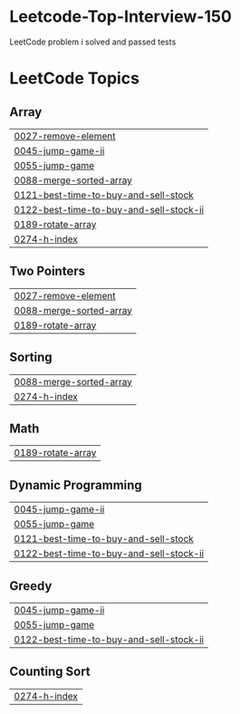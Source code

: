 # Leetcode-Top-Interview-150
LeetCode problem i solved and passed tests

<!---LeetCode Topics Start-->
# LeetCode Topics
## Array
|  |
| ------- |
| [0027-remove-element](https://github.com/mtnshr/Leetcode-Top-Interview-150/tree/master/0027-remove-element) |
| [0045-jump-game-ii](https://github.com/mtnshr/Leetcode-Top-Interview-150/tree/master/0045-jump-game-ii) |
| [0055-jump-game](https://github.com/mtnshr/Leetcode-Top-Interview-150/tree/master/0055-jump-game) |
| [0088-merge-sorted-array](https://github.com/mtnshr/Leetcode-Top-Interview-150/tree/master/0088-merge-sorted-array) |
| [0121-best-time-to-buy-and-sell-stock](https://github.com/mtnshr/Leetcode-Top-Interview-150/tree/master/0121-best-time-to-buy-and-sell-stock) |
| [0122-best-time-to-buy-and-sell-stock-ii](https://github.com/mtnshr/Leetcode-Top-Interview-150/tree/master/0122-best-time-to-buy-and-sell-stock-ii) |
| [0189-rotate-array](https://github.com/mtnshr/Leetcode-Top-Interview-150/tree/master/0189-rotate-array) |
| [0274-h-index](https://github.com/mtnshr/Leetcode-Top-Interview-150/tree/master/0274-h-index) |
## Two Pointers
|  |
| ------- |
| [0027-remove-element](https://github.com/mtnshr/Leetcode-Top-Interview-150/tree/master/0027-remove-element) |
| [0088-merge-sorted-array](https://github.com/mtnshr/Leetcode-Top-Interview-150/tree/master/0088-merge-sorted-array) |
| [0189-rotate-array](https://github.com/mtnshr/Leetcode-Top-Interview-150/tree/master/0189-rotate-array) |
## Sorting
|  |
| ------- |
| [0088-merge-sorted-array](https://github.com/mtnshr/Leetcode-Top-Interview-150/tree/master/0088-merge-sorted-array) |
| [0274-h-index](https://github.com/mtnshr/Leetcode-Top-Interview-150/tree/master/0274-h-index) |
## Math
|  |
| ------- |
| [0189-rotate-array](https://github.com/mtnshr/Leetcode-Top-Interview-150/tree/master/0189-rotate-array) |
## Dynamic Programming
|  |
| ------- |
| [0045-jump-game-ii](https://github.com/mtnshr/Leetcode-Top-Interview-150/tree/master/0045-jump-game-ii) |
| [0055-jump-game](https://github.com/mtnshr/Leetcode-Top-Interview-150/tree/master/0055-jump-game) |
| [0121-best-time-to-buy-and-sell-stock](https://github.com/mtnshr/Leetcode-Top-Interview-150/tree/master/0121-best-time-to-buy-and-sell-stock) |
| [0122-best-time-to-buy-and-sell-stock-ii](https://github.com/mtnshr/Leetcode-Top-Interview-150/tree/master/0122-best-time-to-buy-and-sell-stock-ii) |
## Greedy
|  |
| ------- |
| [0045-jump-game-ii](https://github.com/mtnshr/Leetcode-Top-Interview-150/tree/master/0045-jump-game-ii) |
| [0055-jump-game](https://github.com/mtnshr/Leetcode-Top-Interview-150/tree/master/0055-jump-game) |
| [0122-best-time-to-buy-and-sell-stock-ii](https://github.com/mtnshr/Leetcode-Top-Interview-150/tree/master/0122-best-time-to-buy-and-sell-stock-ii) |
## Counting Sort
|  |
| ------- |
| [0274-h-index](https://github.com/mtnshr/Leetcode-Top-Interview-150/tree/master/0274-h-index) |
<!---LeetCode Topics End-->